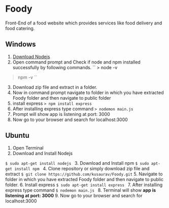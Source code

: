 # Foody
Front-End of a food website which provides services like food delivery and food catering. 
## Windows 
1. [Download Nodejs](https://nodejs.org/en/download/)
2. Open command prompt and Check if node and npm installed successfully by following commands.
`` > node -v 
 > npm -v ``
 
3. Download zip file and extract in a folder.
4. Now in command prompt navigate to folder in which you have extracted Foody folder and then navigate to public folder
5. install express 
``` > npm install express ```
6. After installing express type command 
``` > nodemon main.js ```
7. Prompt will show app is listening at port: 3000
8. Now go to your browser and search for localhost:3000
 
## Ubuntu 
1. Open Terminal
2. Download and Install Nodejs 

```$ sudo apt-get install nodejs ```
3. Download and Install npm
```$ sudo apt-get install npm ``` 
4. Clone repository or simply download zip file and extract
```$ git clone https://github.com/kusaurav/Foody.git```
5. Navigate to folder in which you have extracted Foody folder and then navigate to public folder.
6. Install express 
```$ sudo apt-get install express ``` 
7. After installing express type command 
```$ nodemon main.js ```
8. Terminal will show **app is listening at port: 3000**
9. Now go to your browser and search for localhost:3000
